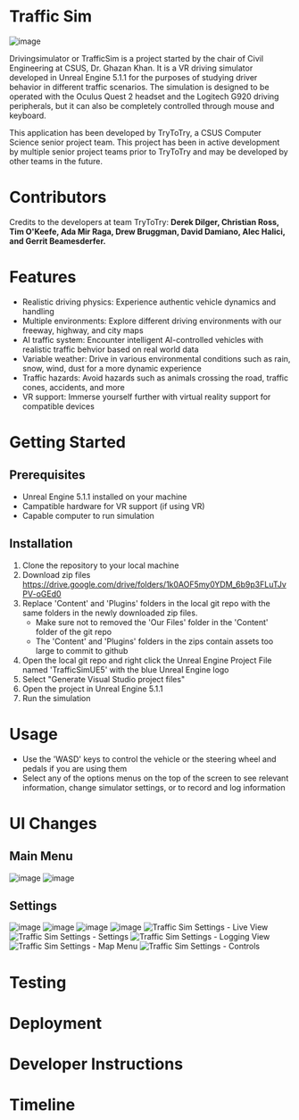 # Traffic Sim
![image](https://github.com/pwntatochip/drivingsimulator/assets/36629188/7ba94c25-6a97-474f-9bfd-002da1a8a483)

Drivingsimulator or TrafficSim is a project started by the chair of Civil Engineering at CSUS, Dr. Ghazan Khan. It is a VR driving simulator developed in Unreal Engine 5.1.1 for the purposes of studying driver behavior in different traffic scenarios. The simulation is designed to be operated with the Oculus Quest 2 headset and the Logitech G920 driving peripherals, but it can also be completely controlled through mouse and keyboard.  

This application has been developed by TryToTry, a CSUS Computer Science senior project team. This project has been in active development by multiple senior project teams prior to TryToTry and may be developed by other teams in the future. 
# Contributors
Credits to the developers at team TryToTry:
**Derek Dilger, Christian Ross, Tim O'Keefe, Ada Mir Raga, Drew Bruggman, David Damiano, Alec Halici, and Gerrit Beamesderfer.**

# Features

* Realistic driving physics: Experience authentic vehicle dynamics and handling
* Multiple environments: Explore different driving environments with our freeway, highway, and city maps
* AI traffic system: Encounter intelligent AI-controlled vehicles with realistic traffic behvior based on real world data
* Variable weather: Drive in various environmental conditions such as rain, snow, wind, dust for a more dynamic experience
* Traffic hazards: Avoid hazards such as animals crossing the road, traffic cones, accidents, and more
* VR support: Immerse yourself further with virtual reality support for compatible devices

# Getting Started
## Prerequisites
* Unreal Engine 5.1.1 installed on your machine
* Campatible hardware for VR support (if using VR)
* Capable computer to run simulation

## Installation
1. Clone the repository to your local machine
2. Download zip files
   https://drive.google.com/drive/folders/1k0AOF5my0YDM_6b9p3FLuTJvPV-oGEd0
3. Replace 'Content' and 'Plugins' folders in the local git repo with the same folders in the newly downloaded zip files.
   * Make sure not to removed the 'Our Files' folder in the 'Content' folder of the git repo
   * The 'Content' and 'Plugins' folders in the zips contain assets too large to commit to github
4. Open the local git repo and right click the Unreal Engine Project File named 'TrafficSimUE5' with the blue Unreal Engine logo
5. Select "Generate Visual Studio project files"
6. Open the project in Unreal Engine 5.1.1
7. Run the simulation

# Usage
* Use the 'WASD' keys to control the vehicle or the steering wheel and pedals if you are using them
* Select any of the options menus on the top of the screen to see relevant information, change simulator settings, or to record and log information

# UI Changes
## Main Menu
![image](https://github.com/pwntatochip/drivingsimulator/assets/36629188/0a44f650-a2fb-4b2e-80c2-e25e80ad893c) ![image](https://github.com/pwntatochip/drivingsimulator/assets/36629188/086350e1-0f48-405c-9d3e-9cc905554b76)
## Settings
![image](https://github.com/pwntatochip/drivingsimulator/assets/36629188/e4b6908d-0604-41c2-b754-34a460fb8dae) ![image](https://github.com/pwntatochip/drivingsimulator/assets/36629188/71c76e0a-59ea-489d-8d8a-fe47c568b9bf) ![image](https://github.com/pwntatochip/drivingsimulator/assets/36629188/428e34d7-0d90-47fa-8270-b78df9f839d2) ![image](https://github.com/pwntatochip/drivingsimulator/assets/36629188/2d5e23d2-929e-4d61-987d-db0d02ea8b37) ![Traffic Sim Settings - Live View](https://github.com/pwntatochip/drivingsimulator/assets/36629188/72eb9803-c422-433c-a4d5-3b2e51688a2f) ![Traffic Sim Settings - Settings](https://github.com/pwntatochip/drivingsimulator/assets/36629188/8c588624-4a2f-480c-920b-5106e048bc3d) ![Traffic Sim Settings - Logging View](https://github.com/pwntatochip/drivingsimulator/assets/36629188/3d1ffa9e-8aa0-4f20-b9c8-d8857e2d1aec) ![Traffic Sim Settings - Map Menu](https://github.com/pwntatochip/drivingsimulator/assets/36629188/b6904a63-4ff9-42c2-b5ae-60e8af8b2834) ![Traffic Sim Settings - Controls](https://github.com/pwntatochip/drivingsimulator/assets/36629188/2fe69499-299f-4f0a-856c-8f4ec0afd487)











# Testing

# Deployment

# Developer Instructions

# Timeline
